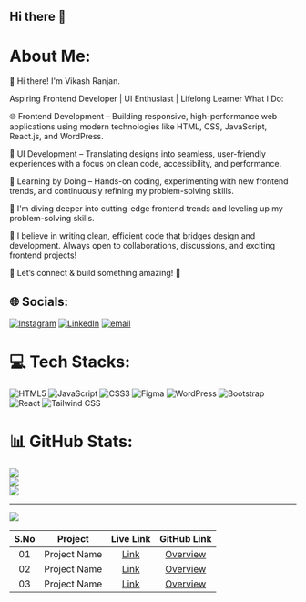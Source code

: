 ## Hi there 👋

<!--
**itsvikashranjan/itsvikashranjan** is a ✨ _special_ ✨ repository because its `README.md` (this file) appears on your GitHub profile.

Here are some ideas to get you started:

- 🔭 I’m currently working on ...
- 🌱 I’m currently learning ...
- 👯 I’m looking to collaborate on ...
- 🤔 I’m looking for help with ...
- 💬 Ask me about ...
- 📫 How to reach me: ...
- 😄 Pronouns: ...
- ⚡ Fun fact: ...
-->


# About Me:
🚀 Hi there! I'm Vikash Ranjan.

Aspiring Frontend Developer | UI Enthusiast | Lifelong Learner
 What I Do:

🌐 Frontend Development – Building responsive, high-performance web applications using modern technologies like HTML, CSS, JavaScript, React.js, and WordPress.

🔮 UI Development – Translating designs into seamless, user-friendly experiences with a focus on clean code, accessibility, and performance.

🏹 Learning by Doing – Hands-on coding, experimenting with new frontend trends, and continuously refining my problem-solving skills.

🔭 I'm diving deeper into cutting-edge frontend trends and leveling up my problem-solving skills.



📌 I believe in writing clean, efficient code that bridges design and development. Always open to collaborations, discussions, and exciting frontend projects!


💼 Let’s connect & build something amazing! 🚀


## 🌐 Socials:
[![Instagram](https://img.shields.io/badge/Instagram-%23E4405F.svg?logo=Instagram&logoColor=white)](https://instagram.com/@itsvikashranjan) [![LinkedIn](https://img.shields.io/badge/LinkedIn-%230077B5.svg?logo=linkedin&logoColor=white)](https://www.linkedin.com/in/vikash-ranjan-6883a9213) [![email](https://img.shields.io/badge/Email-D14836?logo=gmail&logoColor=white)](mailto:itsvikashranjan@gmail.com) 

# 💻 Tech Stacks:
![HTML5](https://img.shields.io/badge/html5-%23E34F26.svg?style=for-the-badge&logo=html5&logoColor=white) ![JavaScript](https://img.shields.io/badge/javascript-%23323330.svg?style=for-the-badge&logo=javascript&logoColor=%23F7DF1E) ![CSS3](https://img.shields.io/badge/css3-%231572B6.svg?style=for-the-badge&logo=css3&logoColor=white) ![Figma](https://img.shields.io/badge/figma-%23F24E1E.svg?style=for-the-badge&logo=figma&logoColor=white) ![WordPress](https://img.shields.io/badge/WordPress-%23117AC9.svg?style=for-the-badge&logo=WordPress&logoColor=white) ![Bootstrap](https://img.shields.io/badge/bootstrap-%238511FA.svg?style=for-the-badge&logo=bootstrap&logoColor=white) ![React](https://img.shields.io/badge/react-%2320232a.svg?style=for-the-badge&logo=react&logoColor=%2361DAFB) ![Tailwind CSS](https://img.shields.io/badge/TailwindCSS-06B6D4?style=for-the-badge&logo=tailwindcss&logoColor=white)

# 📊 GitHub Stats:
![](https://github-readme-stats.vercel.app/api?username=itsvikashranjan&theme=dark&hide_border=false&include_all_commits=true&count_private=false)<br/>
![](https://github-readme-streak-stats.herokuapp.com/?user=itsvikashranjan&theme=dark&hide_border=false)<br/>
![](https://github-readme-stats.vercel.app/api/top-langs/?username=itsvikashranjan&theme=dark&hide_border=false&include_all_commits=true&count_private=false&layout=compact)

---
[![](https://visitcount.itsvg.in/api?id=itsvikashranjan&icon=3&color=9)](https://visitcount.itsvg.in)





| 	S.No	   | 	Project	  | 	Live Link	   |   GitHub Link  |
| 	:-----:	 | 	:------------:  | 	:---------:  | 	:----------:  |
| 	01	     | 	Project Name	  |<a href="">Link</a>  | <a href="">Overview</a>  |
| 	02	     |  Project Name    |<a href="">Link</a>  | <a href="">Overview</a>  |
| 	03	     |  Project Name    |<a href="">Link</a>  | <a href="">Overview</a>  |


